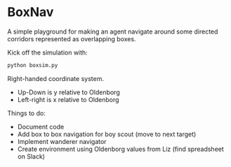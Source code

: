 # BoxNav

A simple playground for making an agent navigate around some directed corridors represented as overlapping boxes.

Kick off the simulation with:

~~~bash
python boxsim.py
~~~

Right-handed coordinate system.

- Up-Down is y relative to Oldenborg
- Left-right is x relative to Oldenborg


Things to do:

- Document code
- Add box to box navigation for boy scout (move to next target)
- Implement wanderer navigator
- Create environment using Oldenborg values from Liz (find spreadsheet on Slack)
